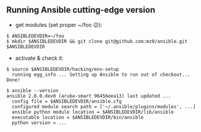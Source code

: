 Running Ansible cutting-edge version
------------

* get modules (set proper ~/foo :wink:):
```
$ ANSIBLEDEVDIR=~/foo
$ mkdir $ANSIBLEDEVDIR && git clone git@github.com:mz0/ansible.git $ANSIBLEDEVDIR
```

* activate & check it:
```
$ source $ANSIBLEDEVDIR/hacking/env-setup
  running egg_info ... Setting up Ansible to run out of checkout... Done!

$ ansible --version
ansible 2.8.0.dev0 (aruba-smart 96456eea13) last updated ...
  config file = $ANSIBLEDEVDIR/ansible.cfg
  configured module search path = ['~/.ansible/plugins/modules', ...]
  ansible python module location = $ANSIBLEDEVDIR/lib/ansible
  executable location = $ANSIBLEDEVDIR/bin/ansible
  python version = ...
``` 
